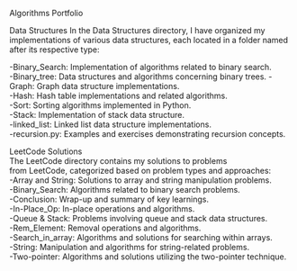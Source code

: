 Algorithms Portfolio

Data Structures
In the Data Structures directory, I have organized my 
implementations of various data structures, each located in 
a folder named after its respective type:

-Binary_Search: Implementation of algorithms related to binary search.  
-Binary_tree: Data structures and algorithms concerning binary trees.
-Graph: Graph data structure implementations.  
-Hash: Hash table implementations and related algorithms.  
-Sort: Sorting algorithms implemented in Python.  
-Stack: Implementation of stack data structure.  
-linked_list: Linked list data structure implementations.  
-recursion.py: Examples and exercises demonstrating recursion concepts.

LeetCode Solutions  
The LeetCode directory contains my solutions to problems   
from LeetCode, categorized based on problem types and approaches:  
-Array and String: Solutions to array and string manipulation problems.  
-Binary_Search: Algorithms related to binary search problems.  
-Conclusion: Wrap-up and summary of key learnings.  
-In-Place_Op: In-place operations and algorithms.    
-Queue & Stack: Problems involving queue and stack data structures.    
-Rem_Element: Removal operations and algorithms.  
-Search_in_array: Algorithms and solutions for searching within arrays.  
-String: Manipulation and algorithms for string-related problems.  
-Two-pointer: Algorithms and solutions utilizing the two-pointer technique.  
